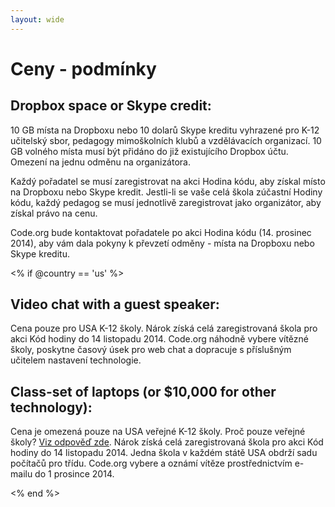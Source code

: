 ```yaml
---
layout: wide
---
```


# Ceny - podmínky

## Dropbox space or Skype credit:

10 GB místa na Dropboxu nebo 10 dolarů Skype kreditu vyhrazené pro K-12 učitelský sbor, pedagogy mimoškolních klubů a vzdělávacích organizací. 10 GB volného místa musí být přidáno do již existujícího Dropbox účtu. Omezení na jednu odměnu na organizátora.

Každý pořadatel se musí zaregistrovat na akci Hodina kódu, aby získal místo na Dropboxu nebo Skype kredit. Jestli-li se vaše celá škola zúčastní Hodiny kódu, každý pedagog se musí jednotlivě zaregistrovat jako organizátor, aby získal právo na cenu.

Code.org bude kontaktovat pořadatele po akci Hodina kódu (14. prosinec 2014), aby vám dala pokyny k převzetí odměny - místa na Dropboxu nebo Skype kreditu.

<% if @country == 'us' %>

## Video chat with a guest speaker:

Cena pouze pro USA K-12 školy. Nárok získá celá zaregistrovaná škola pro akci Kód hodiny do 14 listopadu 2014. Code.org náhodně vybere vítězné školy, poskytne časový úsek pro web chat a dopracuje s příslušným učitelem nastavení technologie.

## Class-set of laptops (or $10,000 for other technology):

Cena je omezená pouze na USA veřejné K-12 školy. Proč pouze veřejné školy? [Viz odpověď zde](http://www.hourofcode.com/us#faq). Nárok získá celá zaregistrovaná škola pro akci Kód hodiny do 14 listopadu 2014. Jedna škola v každém státě USA obdrží sadu počítačů pro třídu. Code.org vybere a oznámí vítěze prostřednictvím e-mailu do 1 prosince 2014.

<% end %>